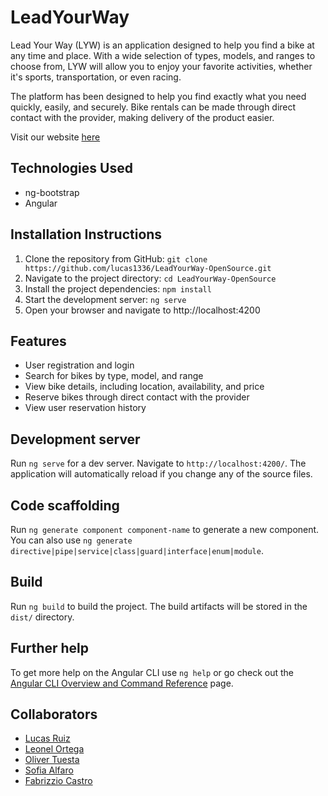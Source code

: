 # LeadYourWay

Lead Your Way (LYW) is an application designed to help you find a bike at any time and place. With a wide selection of types, models, and ranges to choose from, LYW will allow you to enjoy your favorite activities, whether it's sports, transportation, or even racing.

The platform has been designed to help you find exactly what you need quickly, easily, and securely. Bike rentals can be made through direct contact with the provider, making delivery of the product easier.

Visit our website [here](https://lead-your-way-opensource.web.app/home)

## Technologies Used

- ng-bootstrap
- Angular

## Installation Instructions

1. Clone the repository from GitHub: `git clone https://github.com/lucas1336/LeadYourWay-OpenSource.git`
2. Navigate to the project directory: `cd LeadYourWay-OpenSource`
3. Install the project dependencies: `npm install`
4. Start the development server: `ng serve`
5. Open your browser and navigate to http://localhost:4200

## Features

- User registration and login
- Search for bikes by type, model, and range
- View bike details, including location, availability, and price
- Reserve bikes through direct contact with the provider
- View user reservation history

## Development server

Run `ng serve` for a dev server. Navigate to `http://localhost:4200/`. The application will automatically reload if you change any of the source files.

## Code scaffolding

Run `ng generate component component-name` to generate a new component. You can also use `ng generate directive|pipe|service|class|guard|interface|enum|module`.

## Build

Run `ng build` to build the project. The build artifacts will be stored in the `dist/` directory.

## Further help

To get more help on the Angular CLI use `ng help` or go check out the [Angular CLI Overview and Command Reference](https://angular.io/cli) page.

## Collaborators

- [Lucas Ruiz](https://github.com/lucas1336/)
- [Leonel Ortega](https://www.youtube.com/watch?v=dQw4w9WgXcQ)
- [Oliver Tuesta](https://github.com/oliverTuesta)
- [Sofia Alfaro](https://github.com/asofialf)
- [Fabrizzio Castro](https://github.com/FabrizCastro)
